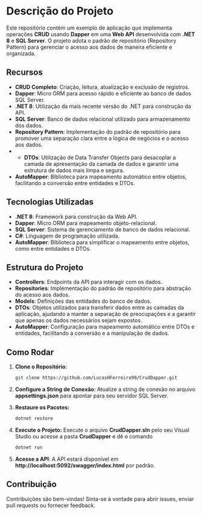 # Descrição do Projeto

Este repositório contém um exemplo de aplicação que implementa operações **CRUD** usando **Dapper** em uma **Web API** desenvolvida com **.NET 8** e **SQL Server**. O projeto adota o padrão de repositório (Repository Pattern) para gerenciar o acesso aos dados de maneira eficiente e organizada.

## Recursos

- **CRUD Completo**: Criação, leitura, atualização e exclusão de registros.
- **Dapper**: Micro ORM para acesso rápido e eficiente ao banco de dados SQL Server.
- **.NET 8**: Utilização da mais recente versão do .NET para construção da API.
- **SQL Server**: Banco de dados relacional utilizado para armazenamento dos dados.
- **Repository Pattern**: Implementação do padrão de repositório para promover uma separação clara entre a lógica de negócios e o acesso aos dados.
- - **DTOs**: Utilização de Data Transfer Objects para desacoplar a camada de apresentação da camada de dados e garantir uma estrutura de dados mais limpa e segura.
- **AutoMapper**: Biblioteca para mapeamento automático entre objetos, facilitando a conversão entre entidades e DTOs.

## Tecnologias Utilizadas

- **.NET 8**: Framework para construção da Web API.
- **Dapper**: Micro ORM para mapeamento objeto-relacional.
- **SQL Server**: Sistema de gerenciamento de banco de dados relacional.
- **C#**: Linguagem de programação utilizada.
- **AutoMapper**: Biblioteca para simplificar o mapeamento entre objetos, como entre entidades e DTOs.

## Estrutura do Projeto

- **Controllers**: Endpoints da API para interagir com os dados.
- **Repositories**: Implementação do padrão de repositório para abstração do acesso aos dados.
- **Models**: Definições das entidades do banco de dados.
- **DTOs**: Objetos utilizados para transferir dados entre as camadas da aplicação, ajudando a manter a separação de preocupações e a garantir que apenas os dados necessários sejam expostos.
- **AutoMapper**: Configuração para mapeamento automático entre DTOs e entidades, facilitando a conversão e a manipulação de dados.

## Como Rodar

1. **Clone o Repositório**:
   ```bash
   git clone https://github.com/LucasHFerreira99/CrudDapper.git
   
2. **Configure a String de Conexão**: Atualize a string de conexão no arquivo **appsettings.json** para apontar para seu servidor SQL Server.

3. **Restaure os Pacotes:**
   ```bash
   dotnet restore
4. **Execute o Projeto:**
   Execute o arquivo **CrudDapper.sln** pelo seu Visual Studio ou acesse a pasta **CrudDapper** e dê o comando
   ```bash
   dotnet run

6. **Acesse a API**: A API estará disponível em **http://localhost:5092/swagger/index.html** por padrão.

## Contribuição
Contribuições são bem-vindas! Sinta-se à vontade para abrir issues, enviar pull requests ou fornecer feedback.



